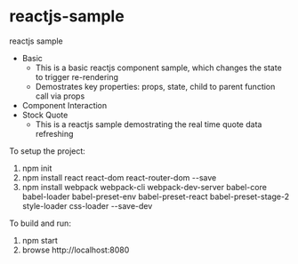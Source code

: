 # reactjs-sample

reactjs sample
- Basic
  - This is a basic reactjs component sample, which changes the state to trigger re-rendering
  - Demostrates key properties: props, state, child to parent function call via props
- Component Interaction
- Stock Quote
  - This is a reactjs sample demostrating the real time quote data refreshing

To setup the project:
1. npm init
2. npm install react react-dom react-router-dom --save
3. npm install webpack webpack-cli webpack-dev-server babel-core babel-loader babel-preset-env babel-preset-react babel-preset-stage-2 style-loader css-loader --save-dev

To build and run:
1. npm start
2. browse http://localhost:8080
